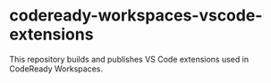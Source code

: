 # codeready-workspaces-vscode-extensions
This repository builds and publishes VS Code extensions used in CodeReady Workspaces.
